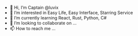 - 👋 Hi, I’m Captain @luvix
- 👀 I’m interested in Easy Life, Easy Interface, Starring Service
- 🌱 I’m currently learning React, Rust, Python, C#
- 💞️ I’m looking to collaborate on ...
- 📫 How to reach me ...

<!---
luvix/luvix is a ✨ special ✨ repository because its `README.md` (this file) appears on your GitHub profile.
You can click the Preview link to take a look at your changes.
--->
